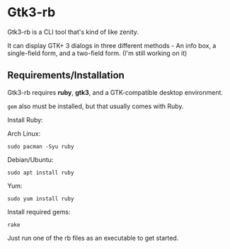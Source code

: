 # Gtk3-rb
Gtk3-rb is a CLI tool that's kind of like zenity.

It can display GTK+ 3 dialogs in three different methods - An info box, a single-field form, and a two-field form. (I'm still working on it)

## Requirements/Installation
Gtk3-rb requires **ruby**, **gtk3**, and a GTK-compatible desktop environment.

`gem` also must be installed, but that usually comes with Ruby.

Install Ruby:

Arch Linux:
```console
sudo pacman -Syu ruby
```
Debian/Ubuntu:
```console
sudo apt install ruby
```
Yum:
```console
sudo yum install ruby
```


Install required gems:
```console
rake
```

Just run one of the rb files as an executable to get started.
